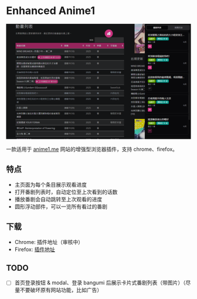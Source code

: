 # Enhanced Anime1

![](/assets/screenshot.png)

一款适用于 [anime1.me](https://anime1.me/) 网站的增强型浏览器插件，支持 chrome、firefox。

## 特点

- 主页面为每个条目展示观看进度
- 打开番剧列表时，自动定位至上次看到的话数
- 播放番剧会自动跳转至上次观看的进度
- 圆形浮动部件，可以一览所有看过的番剧

## 下载

- Chrome: 插件地址（审核中）
- Firefox: [插件地址](https://addons.mozilla.org/addon/enhanced-anime1/)

## TODO

- [ ] 首页登录按钮 & modal、登录 bangumi 后展示卡片式番剧列表（带图片）（尽量不要破坏原有网站功能，比如广告）
